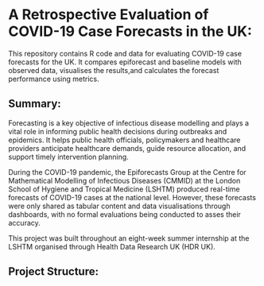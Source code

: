 # A Retrospective Evaluation of COVID-19 Case Forecasts in the UK:
This repository contains R code and data for evaluating COVID-19 case forecasts for the UK. It compares epiforecast and baseline models with observed data, visualises the results,and calculates the forecast performance using metrics.

## Summary:
Forecasting is a key objective of infectious disease modelling and plays a vital role in informing public health decisions during outbreaks and epidemics. It helps public health officials, policymakers and healthcare providers anticipate healthcare demands, guide resource allocation, and support timely intervention planning.

During the COVID-19 pandemic, the Epiforecasts Group at the Centre for Mathematical Modelling of Infectious Diseases (CMMID) at the London School of Hygiene and Tropical Medicine (LSHTM) produced real-time forecasts of COVID-19 cases at the national level. However, these forecasts were only shared as tabular content and data visualisations through dashboards, with no formal evaluations being conducted to asses their accuracy.

This project was built throughout an eight-week summer internship at the LSHTM organised through Health Data Research UK (HDR UK).

## Project Structure:
